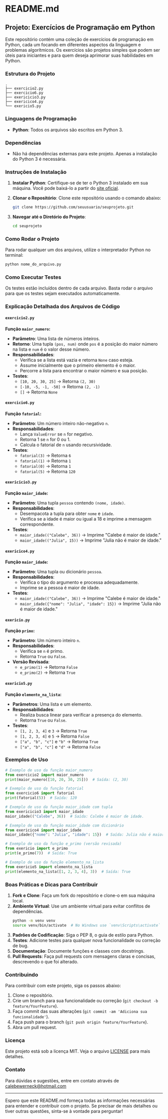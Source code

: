 # README.md

## Projeto: Exercícios de Programação em Python

Este repositório contém uma coleção de exercícios de programação em Python, cada um focando em diferentes aspectos da linguagem e problemas algorítmicos. Os exercícios são projetos simples que podem ser úteis para iniciantes e para quem deseja aprimorar suas habilidades em Python.

### Estrutura do Projeto

```
.
├── exercicio2.py
├── exercicio6.py
├── exericicio3.py
├── exericico4.py
└── exericio5.py
```

### Linguagens de Programação

- **Python**: Todos os arquivos são escritos em Python 3.

### Dependências

- Não há dependências externas para este projeto. Apenas a instalação do Python 3 é necessária.

### Instruções de Instalação

1. **Instalar Python**: Certifique-se de ter o Python 3 instalado em sua máquina. Você pode baixá-lo a partir do [site oficial](https://www.python.org/downloads/).

2. **Clonar o Repositório**: Clone este repositório usando o comando abaixo:

   ```bash
   git clone https://github.com/seuusuario/seuprojeto.git
   ```

3. **Navegar até o Diretório do Projeto**:

   ```bash
   cd seuprojeto
   ```

### Como Rodar o Projeto

Para rodar qualquer um dos arquivos, utilize o interpretador Python no terminal:

```bash
python nome_do_arquivo.py
```

### Como Executar Testes

Os testes estão incluídos dentro de cada arquivo. Basta rodar o arquivo para que os testes sejam executados automaticamente.

### Explicação Detalhada dos Arquivos de Código

#### `exercicio2.py`

**Função `maior_numero`:**

- **Parâmetro**: Uma lista de números inteiros.
- **Retorno**: Uma tupla `(pos, num)` onde `pos` é a posição do maior número na lista e `num` é o valor desse número.
- **Responsabilidades**:
  - Verifica se a lista está vazia e retorna `None` caso esteja.
  - Assume inicialmente que o primeiro elemento é o maior.
  - Percorre a lista para encontrar o maior número e sua posição.
- **Testes**:
  - `[10, 20, 30, 25]` -> Retorna `(2, 30)`
  - `[-10, -5, -1, -50]` -> Retorna `(2, -1)`
  - `[]` -> Retorna `None`

#### `exercicio6.py`

**Função `fatorial`:**

- **Parâmetro**: Um número inteiro não-negativo `n`.
- **Responsabilidades**:
  - Lança `ValueError` se `n` for negativo.
  - Retorna 1 se `n` for 0 ou 1.
  - Calcula o fatorial de `n` usando recursividade.
- **Testes**:
  - `fatorial(3)` -> Retorna `6`
  - `fatorial(1)` -> Retorna `1`
  - `fatorial(0)` -> Retorna `1`
  - `fatorial(5)` -> Retorna `120`

#### `exericicio3.py`

**Função `maior_idade`:**

- **Parâmetro**: Uma tupla `pessoa` contendo `(nome, idade)`.
- **Responsabilidades**:
  - Desempacota a tupla para obter `nome` e `idade`.
  - Verifica se a idade é maior ou igual a 18 e imprime a mensagem correspondente.
- **Testes**:
  - `maior_idade(("Calebe", 36))` -> Imprime "Calebe é maior de idade."
  - `maior_idade(("Julia", 15))` -> Imprime "Julia não é maior de idade."

#### `exericico4.py`

**Função `maior_idade`:**

- **Parâmetro**: Uma tupla ou dicionário `pessoa`.
- **Responsabilidades**:
  - Verifica o tipo do argumento e processa adequadamente.
  - Imprime se a pessoa é maior de idade.
- **Testes**:
  - `maior_idade(("Calebe", 36))` -> Imprime "Calebe é maior de idade."
  - `maior_idade({"nome": "Julia", "idade": 15})` -> Imprime "Julia não é maior de idade."

#### `exericio.py`

**Função `primo`:**

- **Parâmetro**: Um número inteiro `n`.
- **Responsabilidades**:
  - Verifica se `n` é primo.
  - Retorna `True` ou `False`.
- **Versão Revisada**:
  - `e_primo(1)` -> Retorna `False`
  - `e_primo(2)` -> Retorna `True`

#### `exericio5.py`

**Função `elemento_na_lista`:**

- **Parâmetros**: Uma lista e um elemento.
- **Responsabilidades**:
  - Realiza busca linear para verificar a presença do elemento.
  - Retorna `True` ou `False`.
- **Testes**:
  - `[1, 2, 3, 4]` e `3` -> Retorna `True`
  - `[1, 2, 3, 4]` e `5` -> Retorna `False`
  - `["a", "b", "c"]` e `"b"` -> Retorna `True`
  - `["a", "b", "c"]` e `"d"` -> Retorna `False`

### Exemplos de Uso

```python
# Exemplo de uso da função maior_numero
from exercicio2 import maior_numero
print(maior_numero([10, 20, 30, 25]))  # Saída: (2, 30)

# Exemplo de uso da função fatorial
from exercicio6 import fatorial
print(fatorial(5))  # Saída: 120

# Exemplo de uso da função maior_idade com tupla
from exericicio3 import maior_idade
maior_idade(("Calebe", 36))  # Saída: Calebe é maior de idade.

# Exemplo de uso da função maior_idade com dicionário
from exericico4 import maior_idade
maior_idade({"nome": "Julia", "idade": 15})  # Saída: Julia não é maior de idade.

# Exemplo de uso da função e_primo (versão revisada)
from exericio import e_primo
print(e_primo(7))  # Saída: True

# Exemplo de uso da função elemento_na_lista
from exericio5 import elemento_na_lista
print(elemento_na_lista([1, 2, 3, 4], 3))  # Saída: True
```

### Boas Práticas e Dicas para Contribuir

1. **Fork e Clone**: Faça um fork do repositório e clone-o em sua máquina local.
2. **Ambiente Virtual**: Use um ambiente virtual para evitar conflitos de dependências.
   ```bash
   python -m venv venv
   source venv/bin/activate  # No Windows use `venv\Scripts\activate`
   ```
3. **Padrões de Codificação**: Siga o PEP 8, o guia de estilo para Python.
4. **Testes**: Adicione testes para qualquer nova funcionalidade ou correção de bug.
5. **Documentação**: Documente funções e classes com docstrings.
6. **Pull Requests**: Faça pull requests com mensagens claras e concisas, descrevendo o que foi alterado.

### Contribuindo

Para contribuir com este projeto, siga os passos abaixo:

1. Clone o repositório.
2. Crie um branch para sua funcionalidade ou correção (`git checkout -b feature/YourFeature`).
3. Faça commit das suas alterações (`git commit -am 'Adiciona sua funcionalidade'`).
4. Faça push para o branch (`git push origin feature/YourFeature`).
5. Abra um pull request.

### Licença

Este projeto está sob a licença MIT. Veja o arquivo [LICENSE](LICENSE) para mais detalhes.

### Contato

Para dúvidas e sugestões, entre em contato através de calebewerneck@hotmail.com

---

Espero que este README.md forneça todas as informações necessárias para entender e contribuir com o projeto. Se precisar de mais detalhes ou tiver outras questões, sinta-se à vontade para perguntar!

